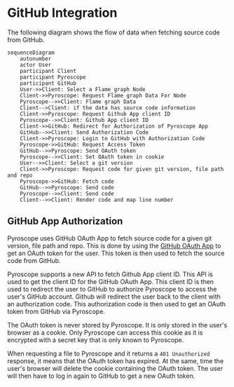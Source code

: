 # GitHub Integration

The following diagram shows the flow of data when fetching source code from GitHub.

```mermaid
sequenceDiagram
    autonumber
    actor User
    participant Client
    participant Pyroscope
    participant GitHub
    User->>Client: Select a Flame graph Node
    Client->>Pyroscope: Request Flame graph Data For Node
    Pyroscope-->>Client: Flame graph Data
    Client-->Client: if the data has source code information
    Client->>Pyroscope: Request Github App client ID
    Pyroscope-->>Client: Github App client ID
    Client->>GitHub: Redirect for Authorization of Pyroscope App
    GitHub-->>Client: Send Authorization Code
    Client->>Pyroscope: Login to GitHub with Authorization Code
    Pyroscope->>GitHub: Request Access Token
    GitHub-->>Pyroscope: Send OAuth token
    Pyroscope-->>Client: Set OAuth token in cookie
    User-->>Client: Select a git version
    Client->>Pyroscope: Request code for given git version, file path and repo
    Pyroscope->>GitHub: Fetch code
    GitHub-->>Pyroscope: Send code
    Pyroscope-->>Client: Send code
    Client-->>Client: Render code and map line number
```

## GitHub App Authorization

Pyroscope uses GitHub OAuth App to fetch source code for a given git version, file path and repo. This is done by using the [GitHub OAuth App](https://docs.github.com/en/developers/apps/authorizing-oauth-apps) to get an OAuth token for the user. This token is then used to fetch the source code from GitHub.

Pyroscope supports a new API to fetch Github App client ID. This API is used to get the client ID for the GitHub OAuth App. This client ID is then used to redirect the user to GitHub to authorize Pyroscope to access the user's GitHub account.
Github will redirect the user back to the client with an authorization code. This authorization code is then used to get an OAuth token from GitHub via Pyroscope.

The OAuth token is never stored by Pyroscope. It is only stored in the user's browser as a cookie. Only Pyroscope can access this cookie as it is encrypted with a secret key that is only known to Pyroscope.

When requesting a file to Pyroscope and it returns a `401 Unauthorized` response, it means that the OAuth token has expired. At the same, time the user's browser will delete the cookie containing the OAuth token. The user will then have to log in again to GitHub to get a new OAuth token.
